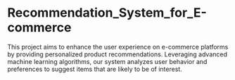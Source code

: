 # Recommendation_System_for_E-commerce
This project aims to enhance the user experience on e-commerce platforms by providing personalized product recommendations. Leveraging advanced machine learning algorithms, our system analyzes user behavior and preferences to suggest items that are likely to be of interest.
